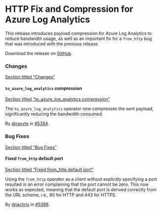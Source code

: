 # HTTP Fix and Compression for Azure Log Analytics

This release introduces payload compression for Azure Log Analytics to reduce bandwidth usage, as well as an important fix for a `from_http` bug that was introduced with the previous release.

Download the release on [GitHub](https://github.com/tenzir/tenzir/releases/tag/v5.11.1).

### Changes

[Section titled “Changes”](#changes)

#### `to_azure_log_analytics` compression

[Section titled “to\_azure\_log\_analytics compression”](#to_azure_log_analytics-compression)

The `to_azure_log_analytics` operator now compresses the sent payload, significantly reducing the bandwidth consumed.

By [@raxyte](https://github.com/raxyte) in [#5394](https://github.com/tenzir/tenzir/pull/5394).

### Bug Fixes

[Section titled “Bug Fixes”](#bug-fixes)

#### Fixed `from_http` default port

[Section titled “Fixed from\_http default port”](#fixed-from_http-default-port)

Using the `from_http` operator as a client without explicitly specifying a port resulted in an error complaining that the port cannot be zero. This now works as expected, meaning that the default port is derived correctly from the URL scheme, i.e., 80 for HTTP and 443 for HTTPS.

By [@jachris](https://github.com/jachris) in [#5398](https://github.com/tenzir/tenzir/pull/5398).